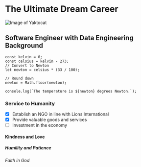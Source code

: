 # The Ultimate Dream Career
![Image of Yaktocat](https://octodex.github.com/images/yaktocat.png)
## Software Engineer with Data Engineering Background
```
const kelvin = 0;
const celsius = kelvin - 273;
// Convert to Newton
let newton = celsius * (33 / 100);

// Round down
newton = Math.floor(newton);

console.log(`The temperature is ${newton} degrees Newton.`);
```
### Service to Humanity
- [x] Establish an NGO in line with Lions International
- [x] Provide valuable goods and services
- [ ] Investment in the economy

#### Kindness and Love
##### Humility and Patience
###### Faith in God
